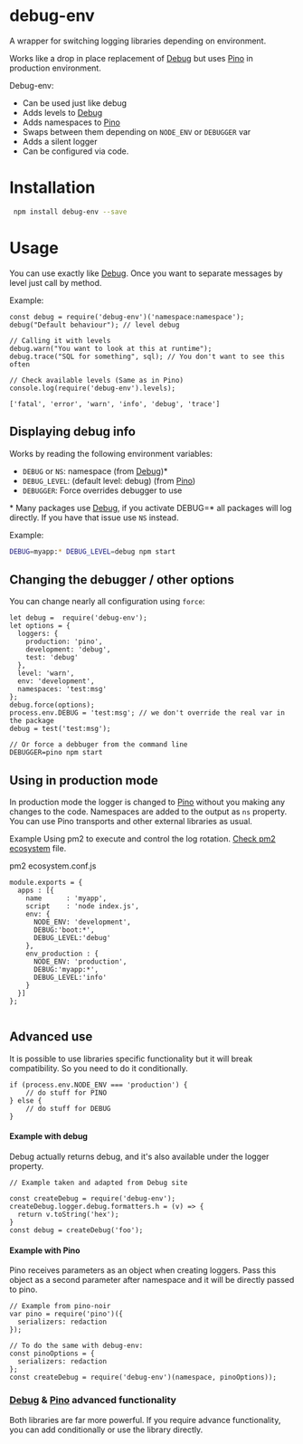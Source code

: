 # debug-env
A wrapper for switching logging libraries depending on environment.

Works like a drop in place replacement of [Debug](https://github.com/visionmedia/debug) but uses  [Pino](https://npm.im/pino) in production environment.

Debug-env:

- Can be used just like debug
- Adds levels to [Debug](https://github.com/visionmedia/debug)
- Adds namespaces to [Pino](https://npm.im/pino)
- Swaps between them depending on `NODE_ENV` or `DEBUGGER` var
- Adds a silent logger
- Can be configured via code.

# Installation
```sh   
 npm install debug-env --save
 ```

 # Usage
 You can use exactly like [Debug](https://github.com/visionmedia/debug). Once you want to separate messages by level just call by method.

 Example:
```node
const debug = require('debug-env')('namespace:namespace');
debug("Default behaviour"); // level debug

// Calling it with levels
debug.warn("You want to look at this at runtime");
debug.trace("SQL for something", sql); // You don't want to see this often

// Check available levels (Same as in Pino)
console.log(require('debug-env').levels);

['fatal', 'error', 'warn', 'info', 'debug', 'trace']
```

## Displaying debug info
Works by reading the following environment variables:
- `DEBUG` or `NS`: namespace (from [Debug](https://github.com/visionmedia/debug))*
- `DEBUG_LEVEL`: (default level: debug)  (from  [Pino](https://github.com/pinojs/pino/blob/master/docs/API.md))
- `DEBUGGER`: Force overrides debugger to use

\* Many packages use [Debug](https://github.com/visionmedia/debug), if you activate DEBUG=* all packages will log directly. If you have that issue use `NS` instead.


Example:
```sh
DEBUG=myapp:* DEBUG_LEVEL=debug npm start
```

## Changing the debugger / other options
You can change nearly all configuration using `force`:
```node
let debug =  require('debug-env');
let options = {
  loggers: {
    production: 'pino',
    development: 'debug',
    test: 'debug'
  },
  level: 'warn',
  env: 'development',
  namespaces: 'test:msg'
};
debug.force(options);
process.env.DEBUG = 'test:msg'; // we don't override the real var in the package
debug = test('test:msg');

// Or force a debbuger from the command line
DEBUGGER=pino npm start

```

## Using in production mode
In production mode the logger is changed to [Pino](https://npm.im/pino) without you making any changes to the code.
Namespaces are added to the output as `ns` property. You can use Pino transports and other external libraries as usual.

Example Using pm2 to execute and control the log rotation.
[Check pm2 ecosystem](https://pm2.io/doc/en/runtime/guide/ecosystem-file/) file.

pm2 ecosystem.conf.js
```node
module.exports = {
  apps : [{
    name      : 'myapp',
    script    : 'node index.js',
    env: {
      NODE_ENV: 'development',
      DEBUG:'boot:*',
      DEBUG_LEVEL:'debug'
    },
    env_production : {
      NODE_ENV: 'production',
      DEBUG:'myapp:*',
      DEBUG_LEVEL:'info'
    }
  }]
};


```
## Advanced use

It is possible to use libraries specific functionality but it will break compatibility. So you need to do it conditionally.
```node
if (process.env.NODE_ENV === 'production') {
    // do stuff for PINO
} else {
    // do stuff for DEBUG
}
```

#### Example with debug
Debug actually returns debug, and it's also available under the logger property.

```node
// Example taken and adapted from Debug site

const createDebug = require('debug-env');
createDebug.logger.debug.formatters.h = (v) => {
  return v.toString('hex');
}
const debug = createDebug('foo');

```

#### Example with Pino
Pino receives parameters as an object when creating loggers. Pass this object as a second parameter after namespace and it will be directly passed to pino.
```node
// Example from pino-noir
var pino = require('pino')({
  serializers: redaction
});

// To do the same with debug-env:
const pinoOptions = {
  serializers: redaction
};
const createDebug = require('debug-env')(namespace, pinoOptions));
```

### [Debug](https://github.com/visionmedia/debug) & [Pino](https://npm.im/pino) advanced functionality
Both libraries are far more powerful. If you require advance functionality, you can add conditionally or use the library directly.
